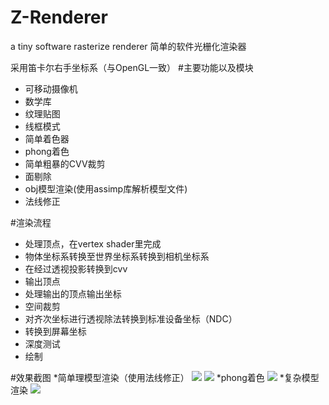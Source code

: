 # Z-Renderer
a tiny software rasterize renderer 
简单的软件光栅化渲染器

采用笛卡尔右手坐标系（与OpenGL一致）
#主要功能以及模块
* 可移动摄像机
* 数学库
* 纹理贴图
* 线框模式
* 简单着色器
* phong着色
* 简单粗暴的CVV裁剪
* 面剔除
* obj模型渲染(使用assimp库解析模型文件)
* 法线修正

#渲染流程
* 处理顶点，在vertex shader里完成
* 物体坐标系转换至世界坐标系转换到相机坐标系
* 在经过透视投影转换到cvv
* 输出顶点
* 处理输出的顶点输出坐标
* 空间裁剪
* 对齐次坐标进行透视除法转换到标准设备坐标（NDC）
* 转换到屏幕坐标
* 深度测试
* 绘制

#效果截图
*简单理模型渲染（使用法线修正）
![](https://github.com/FaithZL/Z-Renderer/tree/master/Z-Renderer/res/pic/cow.jpg)
![](https://github.com/FaithZL/Z-Renderer/tree/master/Z-Renderer/res/pic/teapot.jpg)
*phong着色
![](https://github.com/FaithZL/Z-Renderer/tree/master/Z-Renderer/res/pic/phong.jpg)
*复杂模型渲染
![](https://github.com/FaithZL/Z-Renderer/tree/master/Z-Renderer/res/pic/model.jpg)